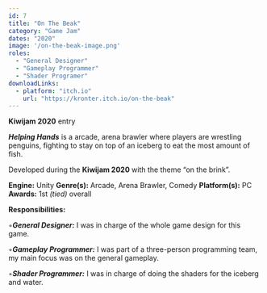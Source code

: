 ```yaml
---
id: 7
title: "On The Beak"
category: "Game Jam"
dates: "2020"
image: '/on-the-beak-image.png'
roles: 
  - "General Designer"
  - "Gameplay Programmer"
  - "Shader Programer"
downloadLinks:
  - platform: "itch.io"
    url: "https://kronter.itch.io/on-the-beak"
---
```

**Kiwijam 2020** entry  

***Helping Hands*** is a arcade, arena brawler where players are wrestling penguins, fighting to stay on top of an iceberg to eat the most amount of fish. 

Developed during the **Kiwijam 2020** with the theme “on the brink”.

**Engine:** Unity 
**Genre(s):** Arcade, Arena Brawler, Comedy
**Platform(s):** PC
**Awards:** 1st *(tied)* overall

**​Responsibilities:**

  ◦***General Designer:*** 
   I was in charge of the whole game design for this game.

  ◦***Gameplay Programmer:*** 
   I was part of a three-person programming team, my main focus was on the general gameplay.

  ◦***Shader Programmer:***
   I was in charge of doing the shaders for the iceberg and water. 